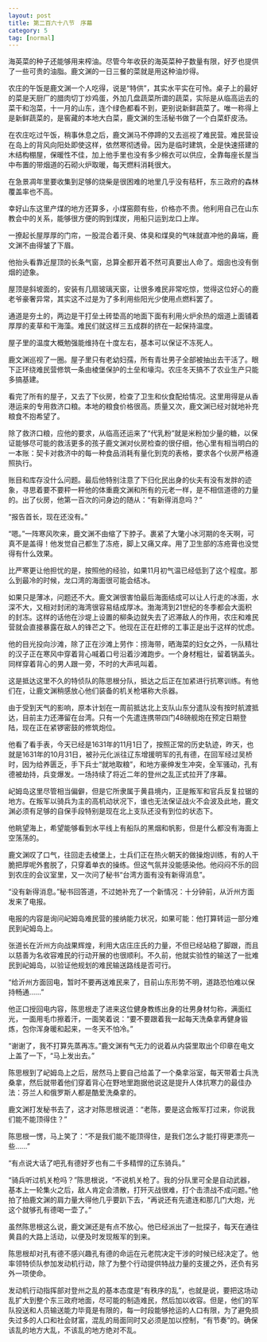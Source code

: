 ```yaml
---
layout: post
title: 第二百六十八节　序幕
category: 5
tag: [normal]
---
```


海英菜的种子还能够用来榨油。尽管今年收获的海英菜种子数量有限，好歹也提供了一些可贵的油脂。鹿文渊的一日三餐的菜就是用这种油炒得。

农庄的午饭是鹿文渊一个人吃得，说是“特供”，其实水平实在可怜。桌子上的最好的菜是天厨厂的腊肉切丁炒鸡蛋，外加几盘蔬菜所谓的蔬菜，实际是从临高运去的菜干和泡菜，十一月的山东，连个绿色都看不到，更别说新鲜蔬菜了。唯一称得上是新鲜蔬菜的，是窖藏的本地大白菜，鹿文渊的生活秘书做了一个白菜虾皮汤。

在农庄吃过午饭，稍事休息之后，鹿文渊马不停蹄的又去巡视了难民营。难民营设在岛上的背风向阳处即使这样，依然寒彻透骨。因为是临时建筑，全是快速搭建的木结构棚屋，保暖性不佳，加上他手里也没有多少棉衣可以供应，全靠每座长屋当中布置的带烟道的石砌火炉取暖，每天燃料消耗很大。

在急景凋年里要收集到足够的烧柴是很困难的地里几乎没有秸秆，东三政府的森林覆盖率也不高。

幸好山东这里产煤的地方还算多，小煤窑颇有些，价格亦不贵。他利用自己在山东教会中的关系，能够很方便的购到煤炭，用船只运到龙口上岸。

一撩起长屋厚厚的门帘，一股混合着汗臭、体臭和煤臭的气味就直冲他的鼻端，鹿文渊不由得皱了下眉。

他抬头看靠近屋顶的长条气窗，总算全都开着不然可真要出人命了。烟囱也没有倒烟的迹象。

屋顶是斜坡面的，安装有几扇玻璃天窗，让很多难民非常吃惊，觉得这位好心的鹿老爷豪奢异常，其实这不过是为了多利用些阳光少使用点燃料罢了。

通道是夯土的，两边是干打垒土砖垫高的地面下面有利用火炉余热的烟道上面铺着厚厚的麦草和干海藻。难民们就这样三五成群的挤在一起保持温度。

屋子里的温度大概勉强能维持在十度左右，基本可以保证不冻死人。

鹿文渊巡视了一圈。屋子里只有老幼妇孺，所有青壮男子全部被抽出去干活了。眼下正环绕难民营修筑一条由棱堡保护的土垒和壕沟。农庄冬天搞不了农业生产只能多搞基建。

看完了所有的屋子，又去了下伙房，检查了卫生和伙食配给情况。这里用得是从香港运来的专用救济口粮。本地的粮食价格很高。质量又次，鹿文渊已经对就地补充粮食不抱希望了。

除了救济口粮，应他的要求，从临高还运来了“代乳粉”就是米粉加少量的糖，以保证能够尽可能的救活更多的孩子鹿文渊对伙房检查的很仔细，他心里有相当明白的一本账：契卡对救济中的每一种食品消耗有量化到克的表格，要求各个伙房严格遵照执行。

账目和库存没什么问题。最后他特别注意了下归化民出身的伙夫有没有发胖的迹象，寻思着要不要秤一秤他的体重鹿文渊和所有的元老一样，是不相信道德的力量的。出了伙房，他第一百次的问身边的随从：“有新得消息吗？”

“报告首长，现在还没有。”

“嗯。”一阵寒风吹来，鹿文渊不由缩了下脖子。裹紧了大氅小冰河期的冬天啊，可真不是盖得！他发觉自己都生了冻疮，脚上又痛又痒。用了卫生部的冻疮膏也没觉得有什么效果。

比严寒更让他担忧的是，按照他的经验，如果11月初气温已经低到了这个程度。那么到最冷的时候，龙口湾的海面很可能会结冰。

如果只是薄冰，问题还不大。鹿文渊很害怕最后海面结成可以让人行走的冰面，水深不大，又相对封闭的海湾很容易结成厚冰。渤海湾到21世纪的冬季都会大面积的封冻。这样的话他在沙堤上设置的柳条边就失去了迟滞敌人的作用，农庄和难民营就会直接暴露在敌人的锋芒之下。他现在正在赶修的工事正是出于这样的忧虑。

他的目光投向沙滩，除了正在沙滩上劳作：捞海带，晒海菜的妇女之外，一队精壮的汉子正在寒风中穿着背心喊着口号沿着沙滩跑步。一个身材粗壮，留着锅盖头。同样穿着背心的男人跟一旁，不时的大声吼叫着。

这是抵达这里不久的特侦队的陈思根分队，抵达之后正在加紧进行抗寒训练。有他们在，让鹿文渊稍感放心他们装备的机关枪堪称大杀器。

由于受到天气的影响，原本计划在一周前抵达北上支队山东分遣队没有按时航渡抵达，目前主力还滞留在台湾。只有一个先遣连携带四门48磅舰炮在预定日期登陆，现在正在紧锣密鼓的修筑炮位。

他看了看手表，今天已经是1631年的11月1日了，按照正常的历史轨迹，昨天，也就是1631年的10月31日，被孙元化派往辽东增援明军的孔有德，在回军经过吴桥时，因为给养匮乏，手下兵士“就地取粮”，和地方豪绅发生冲突，全军骚动，孔有德被劫持，兵变爆发。一场持续了将近二年的登州之乱正式拉开了序幕。

屺姆岛这里尽管相当偏僻，但是它所隶属于黄县境内，正是叛军和官兵反复拉锯的地方。在叛军以骑兵为主的高机动状况下，谁也无法保证战火不会波及此地，鹿文渊必须有足够的自保手段特别是现在北上支队还没有到位的状态下。

他眺望海上，希望能够看到水平线上有船队的黑烟和帆影，但是什么都没有海面上空荡荡的。

鹿文渊叹了口气，往回走去棱堡上，士兵们正在热火朝天的做操炮训练，有的人干脆把厚呢外套脱了，只穿着单衣的操练。但这气氛并没能感染他。他闷闷不乐的回到农庄的会议室里，又一次问了秘书“台湾方面有没有新得消息”。

“没有新得消息。”秘书回答道，不过她补充了一个新情况：十分钟前，从沂州方面发来了电报。

电报的内容是询问屺姆岛难民营的接纳能力状况，如果可能：他打算转运一部分难民到屺姆岛上。

张道长在沂州方向战果辉煌，利用大店庄庄氏的力量，不但已经站稳了脚跟，而且以慈善为名收容难民的行动开展的也很顺利。不久前，他就实验性的输送了一批难民到屺姆岛，以验证他规划的难民输送路线是否可行。

“给沂州方面回电，暂时不要再送难民来了，目前山东形势不明，道路恐怕难以保持畅通……”

他正口授回电内容，陈思根走了进来这位健身教练出身的壮男身材匀称，满面红光，一面用毛巾擦着汗，一面笑着说：“要不要跟着我一起每天洗桑拿再健身锻炼，包你浑身暖和起来，一冬天不怕冷。”

“谢谢了，我不打算先蒸再冻。”鹿文渊有气无力的说着从内袋里取出个印章在电文上盖了一下，“马上发出去。”

陈思根到了屺姆岛上之后，居然马上要自己给盖了一个桑拿浴室，每天带着士兵洗桑拿，然后就带着他们穿着背心在野地里跑据他说这是提升人体抗寒力的最佳办法：芬兰人和俄罗斯人都是酷爱洗桑拿的。

鹿文渊打发秘书去了，这才对陈思根说道：“老陈，要是这会叛军打过来，你说我们能不能顶得住？”

陈思根一愣，马上笑了：“不是我们能不能顶得住，是我们怎么才能打得更漂亮一些……”

“有点说大话了吧孔有德好歹也有二千多精悍的辽东骑兵。”

“骑兵听过机关枪吗？”陈思根说，“不说机关枪了。我的分队里可全是自动武器，基本上一轮集火之后，敌人肯定会溃散，打歼灭战很难，打个击溃战不成问题。”他拍了拍鹿文渊的肩力量大得他几乎要趴下去，“再说还有先遣连和那几门大炮，光这个就够孔有德喝一壶了。”

虽然陈思根这么说，鹿文渊还是有点不放心。他已经派出了一批探子，每天在通往黄县的大路上活动，以便及时发现叛军的到来。

陈思根却对孔有德不感兴趣孔有德的命运在元老院决定干涉的时候已经决定了。他率领特侦队参加发动机行动，除了为整个行动提供特战力量的支援之外，还负有另外一项使命。

发动机行动指挥部对登州之乱的基本态度是“有秩序的乱”，也就是说，要把这场动乱扩大到整个东三政府地面，尽可能的制造难民，然后加以收容。但是，他们的军队投送和人员输送能力毕竟是有限的，每一时段能够抢运的人口有限，为了避免损失过多的人口和社会财富，混乱的局面同时又必须是加以控制，“有节奏”的。确保该乱的地方大乱，不该乱的地方绝对不乱。